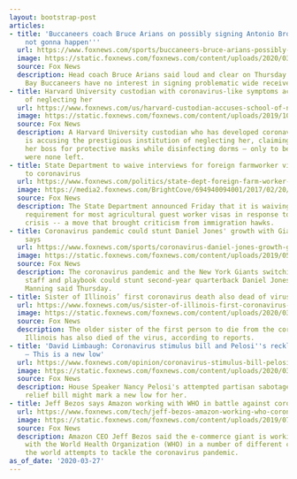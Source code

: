 ```yaml
---
layout: bootstrap-post
articles:
- title: 'Buccaneers coach Bruce Arians on possibly signing Antonio Brown: ''It''s
    not gonna happen'''
  url: https://www.foxnews.com/sports/buccaneers-bruce-arians-possibly-signing-antonio-brown
  image: https://static.foxnews.com/foxnews.com/content/uploads/2020/03/Antonio-Brown-Split-Getty-Images.jpg
  source: Fox News
  description: Head coach Bruce Arians said loud and clear on Thursday that the Tampa
    Bay Buccaneers have no interest in signing problematic wide receiver Antonio Brown.
- title: Harvard University custodian with coronavirus-like symptoms accuses school
    of neglecting her
  url: https://www.foxnews.com/us/harvard-custodian-accuses-school-of-neglect
  image: https://static.foxnews.com/foxnews.com/content/uploads/2019/10/harvard.jpg
  source: Fox News
  description: A Harvard University custodian who has developed coronavirus-like symptoms
    is accusing the prestigious institution of neglecting her, claiming she asked
    her boss for protective masks while disinfecting dorms – only to be told there
    were none left.
- title: State Department to waive interviews for foreign farmworker visas in response
    to coronavirus
  url: https://www.foxnews.com/politics/state-dept-foreign-farm-worker-visas-coronavirus
  image: https://media2.foxnews.com/BrightCove/694940094001/2017/02/20/694940094001_5330140917001_5330135589001-vs.jpg
  source: Fox News
  description: The State Department announced Friday that it is waiving the interview
    requirement for most agricultural guest worker visas in response to the coronavirus
    crisis -- a move that brought criticism from immigration hawks.
- title: Coronavirus pandemic could stunt Daniel Jones' growth with Giants, Eli Manning
    says
  url: https://www.foxnews.com/sports/coronavirus-daniel-jones-growth-giants-eli-manning
  image: https://static.foxnews.com/foxnews.com/content/uploads/2019/05/NFL-Daniel-Jones2.jpg
  source: Fox News
  description: The coronavirus pandemic and the New York Giants switching up the coaching
    staff and playbook could stunt second-year quarterback Daniel Jones’ growth, Eli
    Manning said Thursday.
- title: Sister of Illinois’ first coronavirus death also dead of virus
  url: https://www.foxnews.com/us/sister-of-illinois-first-coronavirus-death-also-dead-of-virus
  image: https://static.foxnews.com/foxnews.com/content/uploads/2020/03/virus-illinois-AP.jpg
  source: Fox News
  description: The older sister of the first person to die from the coronavirus in
    Illinois has also died of the virus, according to reports.
- title: 'David Limbaugh: Coronavirus stimulus bill and Pelosi''s reckless gamesmanship
    – This is a new low'
  url: https://www.foxnews.com/opinion/coronavirus-stimulus-bill-pelosi-david-limbaugh
  image: https://static.foxnews.com/foxnews.com/content/uploads/2020/03/Pelosi-AP.jpg
  source: Fox News
  description: House Speaker Nancy Pelosi's attempted partisan sabotage of the coronavirus
    relief bill might mark a new low for her.
- title: Jeff Bezos says Amazon working with WHO in battle against coronavirus pandemic
  url: https://www.foxnews.com/tech/jeff-bezos-amazon-working-who-coronavirus-pandemic
  image: https://static.foxnews.com/foxnews.com/content/uploads/2019/07/trump-bezos-nadella.jpg
  source: Fox News
  description: Amazon CEO Jeff Bezos said the e-commerce giant is working directly
    with the World Health Organization (WHO) in a number of different capacities as
    the world attempts to tackle the coronavirus pandemic.
as_of_date: '2020-03-27'
---
```


